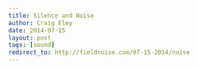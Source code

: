```yaml
---  
title: Silence and Noise
author: Craig Eley 
date: 2014-07-15
layout: post
tags: [sound]
redirect_to: http://fieldnoise.com/07-15-2014/noise
---
```


